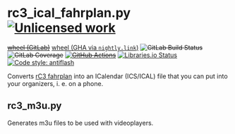 rc3_ical_fahrplan.py [![Unlicensed work](https://raw.githubusercontent.com/unlicense/unlicense.org/master/static/favicon.png)](https://unlicense.org/)
=================
~~[wheel (GitLab)](https://gitlab.com/KOLANICH-tools/rc3_ical_fahrplan.py/-/jobs/artifacts/master/raw/dist/rc3_ical_fahrplan-0.CI-py3-none-any.whl?job=build)~~
[wheel (GHA via `nightly.link`)](https://nightly.link/KOLANICH-tools/rc3_ical_fahrplan.py/workflows/CI/master/rc3_ical_fahrplan-0.CI-py3-none-any.whl)
~~![GitLab Build Status](https://gitlab.com/KOLANICH-tools/rc3_ical_fahrplan.py/badges/master/pipeline.svg)~~
~~![GitLab Coverage](https://gitlab.com/KOLANICH-tools/rc3_ical_fahrplan.py/badges/master/coverage.svg)~~
~~[![GitHub Actions](https://github.com/KOLANICH-tools/rc3_ical_fahrplan.py/workflows/CI/badge.svg)](https://codeberg.org/KOLANICH-tools/rc3_ical_fahrplan.py/actions/)~~
[![Libraries.io Status](https://img.shields.io/librariesio/github/KOLANICH-tools/rc3_ical_fahrplan.py.svg)](https://libraries.io/github/KOLANICH-tools/rc3_ical_fahrplan.py)
[![Code style: antiflash](https://img.shields.io/badge/code%20style-antiflash-FFF.svg)](https://codeberg.org/KOLANICH-tools/antiflash.py)

Converts [rC3 fahrplan](https://rc3.world/2021/public_fahrplan#) into an ICalendar (ICS/ICAL) file that you can put into your organizers, i. e. on a phone.

rc3_m3u.py
----------

Generates m3u files to be used with videoplayers.

